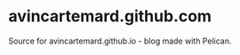 avincartemard.github.com
===============================

Source for avincartemard.github.io - blog made with Pelican.

